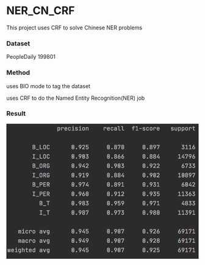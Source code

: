 # NER_CN_CRF
This project uses CRF to solve Chinese NER problems

### Dataset

PeopleDaily 199801

### Method

uses BIO mode to tag the dataset

uses CRF to do the Named Entity Recognition(NER) job

### Result

![image](https://github.com/Leonora-cat/NER_CN_CRF/blob/master/result.png)
